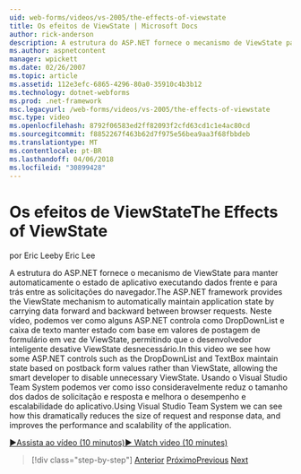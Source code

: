 ```yaml
---
uid: web-forms/videos/vs-2005/the-effects-of-viewstate
title: Os efeitos de ViewState | Microsoft Docs
author: rick-anderson
description: A estrutura do ASP.NET fornece o mecanismo de ViewState para manter automaticamente o estado de aplicativo executando dados frente e para trás entre o navegador é...
ms.author: aspnetcontent
manager: wpickett
ms.date: 02/26/2007
ms.topic: article
ms.assetid: 112e3efc-6865-4296-80a0-35910c4b3b12
ms.technology: dotnet-webforms
ms.prod: .net-framework
msc.legacyurl: /web-forms/videos/vs-2005/the-effects-of-viewstate
msc.type: video
ms.openlocfilehash: 8792f06583ed2ff82093f2cfd63cd1c1e4ac80cd
ms.sourcegitcommit: f8852267f463b62d7f975e56bea9aa3f68fbbdeb
ms.translationtype: MT
ms.contentlocale: pt-BR
ms.lasthandoff: 04/06/2018
ms.locfileid: "30899428"
---
```

<a name="the-effects-of-viewstate"></a><span data-ttu-id="50c40-103">Os efeitos de ViewState</span><span class="sxs-lookup"><span data-stu-id="50c40-103">The Effects of ViewState</span></span>
====================
<span data-ttu-id="50c40-104">por Eric Lee</span><span class="sxs-lookup"><span data-stu-id="50c40-104">by Eric Lee</span></span>

<span data-ttu-id="50c40-105">A estrutura do ASP.NET fornece o mecanismo de ViewState para manter automaticamente o estado de aplicativo executando dados frente e para trás entre as solicitações do navegador.</span><span class="sxs-lookup"><span data-stu-id="50c40-105">The ASP.NET framework provides the ViewState mechanism to automatically maintain application state by carrying data forward and backward between browser requests.</span></span> <span data-ttu-id="50c40-106">Neste vídeo, podemos ver como alguns ASP.NET controla como DropDownList e caixa de texto manter estado com base em valores de postagem de formulário em vez de ViewState, permitindo que o desenvolvedor inteligente desative ViewState desnecessário.</span><span class="sxs-lookup"><span data-stu-id="50c40-106">In this video we see how some ASP.NET controls such as the DropDownList and TextBox maintain state based on postback form values rather than ViewState, allowing the smart developer to disable unnecessary ViewState.</span></span> <span data-ttu-id="50c40-107">Usando o Visual Studio Team System podemos ver como isso consideravelmente reduz o tamanho dos dados de solicitação e resposta e melhora o desempenho e escalabilidade do aplicativo.</span><span class="sxs-lookup"><span data-stu-id="50c40-107">Using Visual Studio Team System we can see how this dramatically reduces the size of request and response data, and improves the performance and scalability of the application.</span></span>

[<span data-ttu-id="50c40-108">&#9654;Assista ao vídeo (10 minutos)</span><span class="sxs-lookup"><span data-stu-id="50c40-108">&#9654; Watch video (10 minutes)</span></span>](https://channel9.msdn.com/Blogs/ASP-NET-Site-Videos/the-effects-of-viewstate)

> [!div class="step-by-step"]
> <span data-ttu-id="50c40-109">[Anterior](using-the-load-test-agent.md)
> [Próximo](how-do-i-integrate-defect-tracking-with-testing.md)</span><span class="sxs-lookup"><span data-stu-id="50c40-109">[Previous](using-the-load-test-agent.md)
[Next](how-do-i-integrate-defect-tracking-with-testing.md)</span></span>
